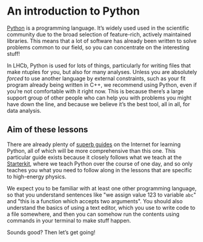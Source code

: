 # An introduction to Python

[Python][python] is a programming language. It’s widely used used in the 
scientific community due to the broad selection of feature-rich, actively 
maintained libraries. This means that a lot of software has already been 
written to solve problems common to our field, so you can concentrate on the 
interesting stuff!

In LHCb, Python is used for lots of things, particularly for writing files that 
make ntuples for you, but also for many analyses.
Unless you are absolutely _forced_ to use another language by external 
constraints, such as your fit program already being written in C++, we 
recommend using Python, even if you’re not comfortable with it right now. This 
is because there’s a large support group of other people who can help you with 
problems you might have down the line, and because we believe it’s the best 
tool, all in all, for data analysis.

## Aim of these lessons

There are already plenty of [superb guides][learn] on the Internet for learning 
Python, all of which will be more comprehensive than this one. This particular 
guide exists because it closely follows what we teach at the 
[Starterkit][starterkit], where we teach Python over the course of one day, and 
so only teaches you what you need to follow along in the lessons that are 
specific to high-energy physics.

We expect you to be familiar with at least one other programming language, so 
that you understand sentences like "we assign value 123 to variable `abc`" and 
"this is a function which accepts two arguments". You should also understand 
the basics of using a text editor, which you use to write code to a file 
somewhere, and then you can somehow run the contents using commands in your 
terminal to make stuff happen.

Sounds good? Then let’s get going!

[python]: https://www.python.org/
[starterkit]: https://lhcb.github.io/starterkit/
[learn]: https://www.google.com/search?q=learn+python
